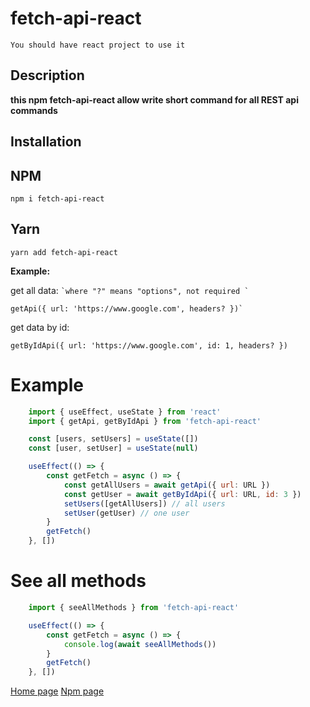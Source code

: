 # fetch-api-react

    You should have react project to use it

## Description

**this npm fetch-api-react allow write short command for all REST api commands**

## Installation

## NPM

    npm i fetch-api-react

## Yarn

    yarn add fetch-api-react

**Example:**

get all data:
`` `where "?" means "options", not required ` ``

    getApi({ url: 'https://www.google.com', headers? })`

get data by id:

    getByIdApi({ url: 'https://www.google.com', id: 1, headers? })

# Example

```JavaScript
    import { useEffect, useState } from 'react'
    import { getApi, getByIdApi } from 'fetch-api-react'

    const [users, setUsers] = useState([])
    const [user, setUser] = useState(null)

    useEffect(() => {
        const getFetch = async () => {
            const getAllUsers = await getApi({ url: URL })
            const getUser = await getByIdApi({ url: URL, id: 3 })
            setUsers([getAllUsers]) // all users
            setUser(getUser) // one user
        }
        getFetch()
    }, [])
```

# See all methods

```JavaScript
    import { seeAllMethods } from 'fetch-api-react'

    useEffect(() => {
        const getFetch = async () => {
            console.log(await seeAllMethods())
        }
        getFetch()
    }, [])
```

[Home page](https://github.com/web-2017/fetch-api-react)
[Npm page](https://www.npmjs.com/package/fetch-api-react)
